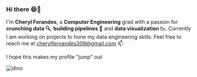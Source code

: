 ### Hi there 😄👋
  I'm <b>Cheryl Ferandes</b>, a <b>Computer Engineering</b> grad with a passion for <b>crunching data 🔍</b>, <b>building pipelines 🔨</b> and <b>data visualization 📉</b>.
 Currently I am working on projects to hone my data engineering skills.
 Feel free to reach me at cherylfernandes309@gmail.com 📫

 I hope this makes my profile "jump" out

![dino](https://github.com/fernandes-cheryl/fernandes-cheryl/assets/100081376/beacd503-6e9c-4ca1-ab1e-65ff154d064a)

